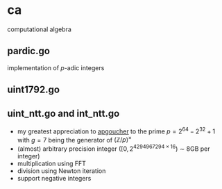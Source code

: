 # ca
computational algebra

## pardic.go

implementation of $p$-adic integers

## uint1792.go

## uint_ntt.go and int_ntt.go

- my greatest appreciation to [apgoucher](https://cp4space.hatsya.com/2021/09/01/an-efficient-prime-for-number-theoretic-transforms/) to the prime $p = 2^{64} - 2^{32} + 1$ with $g=7$ being the generator of $(\mathbb{Z}/p)^\times$
- (almost) arbitrary precision integer ($[0, 2^{4294967294 \times 16})$ $\sim$ 8GB per integer)  
- multiplication using FFT
- division using Newton iteration
- support negative integers

